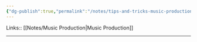 ```yaml
---
{"dg-publish":true,"permalink":"/notes/tips-and-tricks-music-production/"}
---
```


Links:: [[Notes/Music Production\|Music Production]]

---

